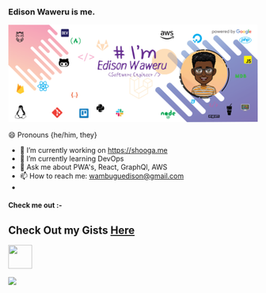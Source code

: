 ### Edison Waweru is me. 
![poster](https://raw.githubusercontent.com/wambuguedison/wambuguedison/master/devedd_poster_v2.png)

<!--
**wambuguedison/wambuguedison** is a ✨ _special_ ✨ repository because its `README.md` (this file) appears on your GitHub profile.

Here are some ideas to get you started:

- 🔭 I’m currently working on https://shooga.me
- 🌱 I’m currently learning DevOps
- 👯 I’m looking to collaborate on ...
- 🤔 I’m looking for help with ...
- 💬 Ask me about PWA's, React, GraphQl, AWS
- 📫 How to reach me: wambuguedison@gmail.com
-: ...
- ⚡ Fun fact: ...
-->
 😄 Pronouns {he/him, they}
- 🔭 I’m currently working on https://shooga.me
- 🌱 I’m currently learning DevOps
- 💬 Ask me about PWA's, React, GraphQl, AWS
- 📫 How to reach me: wambuguedison@gmail.com
- 
 #### Check me out :-
 Check Out my Gists <a href="https://gist.github.com/wambuguedison">Here</a>
 -
 <a href="https://dev.to/wambuguedison"><img src="https://d2fltix0v2e0sb.cloudfront.net/dev-badge.svg" height="48" width="48" ></a>  
 
 <a href="https://www.codewars.com/wambuguedison"><img src="https://www.codewars.com/users/wambuguedison/badges/large"></a>
 

 
